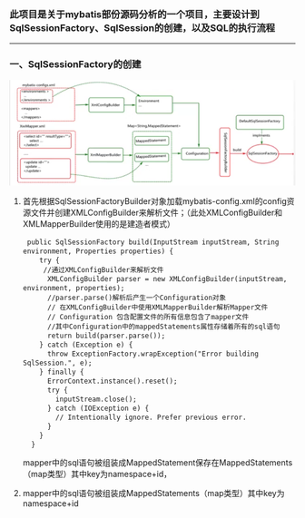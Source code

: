 ### 此项目是关于mybatis部份源码分析的一个项目，主要设计到SqlSessionFactory、SqlSession的创建，以及SQL的执行流程

------------------------------------------------------------------------------------------

### 一、SqlSessionFactory的创建

![](https://github.com/heartccace/mybatis/blob/master/src/main/resources/images/sqlSessionFactory创建.jpg)

1. 首先根据SqlSessionFactoryBuilder对象加载mybatis-config.xml的config资源文件并创建XMLConfigBuilder来解析文件；（此处XMLConfigBuilder和XMLMapperBuilder使用的是建造者模式）

   ```
    public SqlSessionFactory build(InputStream inputStream, String environment, Properties properties) {
       try {
        //通过XMLConfigBuilder来解析文件
         XMLConfigBuilder parser = new XMLConfigBuilder(inputStream, environment, properties);
         //parser.parse()解析后产生一个Configuration对象
         // 在XMLConfigBuilder中使用XMLMapperBuilder解析Mapper文件
         // Configuration 包含配置文件的所有信息包含了mapper文件
         //其中Configuration中的mappedStatements属性存储着所有的sql语句
         return build(parser.parse());
       } catch (Exception e) {
         throw ExceptionFactory.wrapException("Error building SqlSession.", e);
       } finally {
         ErrorContext.instance().reset();
         try {
           inputStream.close();
         } catch (IOException e) {
           // Intentionally ignore. Prefer previous error.
         }
       }
     }
   ```

   mapper中的sql语句被组装成MappedStatement保存在MappedStatements（map类型）其中key为namespace+id，

   

2. mapper中的sql语句被组装成MappedStatements（map类型）其中key为namespace+id